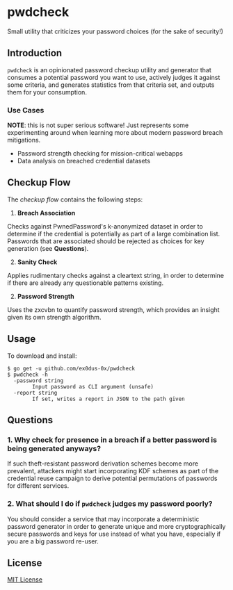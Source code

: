 # pwdcheck

Small utility that criticizes your password choices (for the sake of security!)

## Introduction

`pwdcheck` is an opinionated password checkup utility and generator that consumes a potential password you want to use, actively judges it against some criteria, and generates statistics from that criteria set, and outputs them for your consumption.

### Use Cases

__NOTE__: this is not super serious software! Just represents some experimenting around when learning more about modern password breach mitigations.

* Password strength checking for mission-critical webapps
* Data analysis on breached credential datasets

## Checkup Flow

The _checkup flow_ contains the following steps:

1. __Breach Association__

Checks against PwnedPassword's k-anonymized dataset in order to determine if the credential is potentially as part of
a large combination list. Passwords that are associated should be rejected as choices for key generation (see __Questions__).

2. __Sanity Check__

Applies rudimentary checks against a cleartext string, in order to determine if there are already any questionable patterns existing.

2. __Password Strength__

Uses the zxcvbn to quantify password strength, which provides an insight given its own strength algorithm.

## Usage

To download and install:

```
$ go get -u github.com/ex0dus-0x/pwdcheck
$ pwdcheck -h
  -password string
        Input password as CLI argument (unsafe)
  -report string
        If set, writes a report in JSON to the path given
```

## Questions

### 1. Why check for presence in a breach if a better password is being generated anyways?

If such theft-resistant password derivation schemes become more prevalent, attackers might start
incorporating KDF schemes as part of the credential reuse campaign to derive potential permutations
of passwords for different services.

### 2. What should I do if `pwdcheck` judges my password poorly?

You should consider a service that may incorporate a deterministic password generator in order to generate unique and more cryptographically secure passwords and keys for use instead of what you have, especially if you are a big password re-user.

## License

[MIT License](https://codemuch.tech/license.txt)
